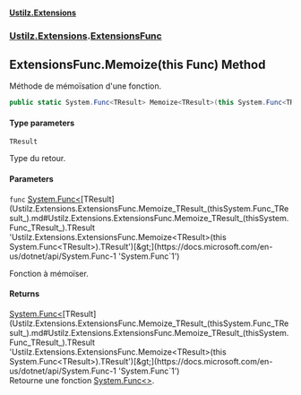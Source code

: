 #### [Ustilz.Extensions](index.md 'index')
### [Ustilz.Extensions](Ustilz.Extensions.md 'Ustilz.Extensions').[ExtensionsFunc](Ustilz.Extensions.ExtensionsFunc.md 'Ustilz.Extensions.ExtensionsFunc')

## ExtensionsFunc.Memoize<TResult>(this Func<TResult>) Method

Méthode de mémoïsation d'une fonction.

```csharp
public static System.Func<TResult> Memoize<TResult>(this System.Func<TResult> func);
```
#### Type parameters

<a name='Ustilz.Extensions.ExtensionsFunc.Memoize_TResult_(thisSystem.Func_TResult_).TResult'></a>

`TResult`

Type du retour.
#### Parameters

<a name='Ustilz.Extensions.ExtensionsFunc.Memoize_TResult_(thisSystem.Func_TResult_).func'></a>

`func` [System.Func&lt;](https://docs.microsoft.com/en-us/dotnet/api/System.Func-1 'System.Func`1')[TResult](Ustilz.Extensions.ExtensionsFunc.Memoize_TResult_(thisSystem.Func_TResult_).md#Ustilz.Extensions.ExtensionsFunc.Memoize_TResult_(thisSystem.Func_TResult_).TResult 'Ustilz.Extensions.ExtensionsFunc.Memoize<TResult>(this System.Func<TResult>).TResult')[&gt;](https://docs.microsoft.com/en-us/dotnet/api/System.Func-1 'System.Func`1')

Fonction à mémoïser.

#### Returns
[System.Func&lt;](https://docs.microsoft.com/en-us/dotnet/api/System.Func-1 'System.Func`1')[TResult](Ustilz.Extensions.ExtensionsFunc.Memoize_TResult_(thisSystem.Func_TResult_).md#Ustilz.Extensions.ExtensionsFunc.Memoize_TResult_(thisSystem.Func_TResult_).TResult 'Ustilz.Extensions.ExtensionsFunc.Memoize<TResult>(this System.Func<TResult>).TResult')[&gt;](https://docs.microsoft.com/en-us/dotnet/api/System.Func-1 'System.Func`1')  
Retourne une fonction [System.Func&lt;&gt;](https://docs.microsoft.com/en-us/dotnet/api/System.Func-2 'System.Func`2').